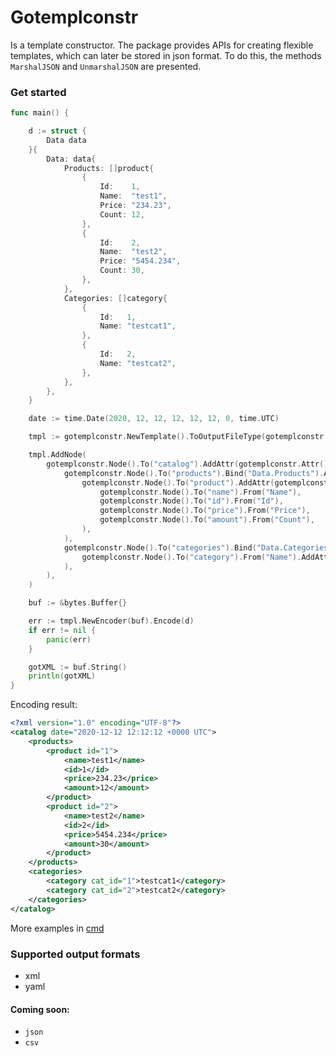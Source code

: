# Gotemplconstr

Is a template constructor. The package provides APIs for creating flexible templates, which can later be stored in json format. To do this, the methods `MarshalJSON` and `UnmarshalJSON` are presented.

### Get started
```go
func main() {

	d := struct {
		Data data
	}{
		Data: data{
			Products: []product{
				{
					Id:    1,
					Name:  "test1",
					Price: "234.23",
					Count: 12,
				},
				{
					Id:    2,
					Name:  "test2",
					Price: "5454.234",
					Count: 30,
				},
			},
			Categories: []category{
				{
					Id:   1,
					Name: "testcat1",
				},
				{
					Id:   2,
					Name: "testcat2",
				},
			},
		},
	}

	date := time.Date(2020, 12, 12, 12, 12, 12, 0, time.UTC)

	tmpl := gotemplconstr.NewTemplate().ToOutputFileType(gotemplconstr.XML)

	tmpl.AddNode(
		gotemplconstr.Node().To("catalog").AddAttr(gotemplconstr.Attr().To("date").StaticVal(date)).AddNode(
			gotemplconstr.Node().To("products").Bind("Data.Products").AddNode(
				gotemplconstr.Node().To("product").AddAttr(gotemplconstr.Attr().To("id").From("Id")).AddNode(
					gotemplconstr.Node().To("name").From("Name"),
					gotemplconstr.Node().To("id").From("Id"),
					gotemplconstr.Node().To("price").From("Price"),
					gotemplconstr.Node().To("amount").From("Count"),
				),
			),
			gotemplconstr.Node().To("categories").Bind("Data.Categories").AddNode(
				gotemplconstr.Node().To("category").From("Name").AddAttr(gotemplconstr.Attr().To("cat_id").From("Id")),
			),
		),
	)

	buf := &bytes.Buffer{}

	err := tmpl.NewEncoder(buf).Encode(d)
	if err != nil {
		panic(err)
	}

	gotXML := buf.String()
	println(gotXML)
}
```

Encoding result:
```xml
<?xml version="1.0" encoding="UTF-8"?>
<catalog date="2020-12-12 12:12:12 +0000 UTC">
    <products>
        <product id="1">
            <name>test1</name>
            <id>1</id>
            <price>234.23</price>
            <amount>12</amount>
        </product>
        <product id="2">
            <name>test2</name>
            <id>2</id>
            <price>5454.234</price>
            <amount>30</amount>
        </product>
    </products>
    <categories>
        <category cat_id="1">testcat1</category>
        <category cat_id="2">testcat2</category>
    </categories>
</catalog>
```

More examples in [cmd](./cmd)

### Supported output formats

- xml
- yaml

#### Coming soon:

- `json`
- `csv`
